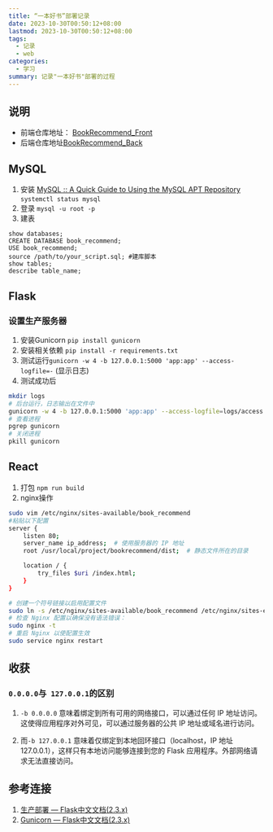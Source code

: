 ```yaml
---
title: “一本好书”部署记录
date: 2023-10-30T00:50:12+08:00
lastmod: 2023-10-30T00:50:12+08:00
tags:
  - 记录
  - web
categories:
  - 学习
summary: 记录"一本好书"部署的过程
---
```

## 说明
- 前端仓库地址： [BookRecommend_Front](https://github.com/EuDs63/BookRecommend_Front)
- 后端仓库地址[BookRecommend_Back](https://github.com/EuDs63/BookRecommend_Back)

## MySQL
1. 安装
   [MySQL :: A Quick Guide to Using the MySQL APT Repository](https://dev.mysql.com/doc/mysql-apt-repo-quick-guide/en/)
   `systemctl status mysql`
2. 登录 `mysql -u root -p`
3. 建表
```mysql
show databases;
CREATE DATABASE book_recommend;
USE book_recommend;
source /path/to/your_script.sql; #建库脚本
show tables;
describe table_name;
```

## Flask

### 设置生产服务器
1. 安装Gunicorn `pip install gunicorn`
2. 安装相关依赖 `pip install -r requirements.txt`
3. 测试运行`gunicorn -w 4 -b 127.0.0.1:5000 'app:app' --access-logfile=-` (显示日志)
4. 测试成功后
```bash
mkdir logs
# 后台运行，日志输出在文件中
gunicorn -w 4 -b 127.0.0.1:5000 'app:app' --access-logfile=logs/access.log --error-logfile=logs/error.log --daemon
# 查看进程
pgrep gunicorn
# 关闭进程
pkill gunicorn
```

## React 
1. 打包 `npm run build`
2. nginx操作
```bash
sudo vim /etc/nginx/sites-available/book_recommend
#粘贴以下配置
server {
    listen 80;
    server_name ip_address;  # 使用服务器的 IP 地址
    root /usr/local/project/bookrecommend/dist;  # 静态文件所在的目录

    location / {
        try_files $uri /index.html;
    }
}

# 创建一个符号链接以启用配置文件
sudo ln -s /etc/nginx/sites-available/book_recommend /etc/nginx/sites-enabled/
# 检查 Nginx 配置以确保没有语法错误：
sudo nginx -t
# 重启 Nginx 以使配置生效
sudo service nginx restart
```
   
## 收获
### `0.0.0.0`与` 127.0.0.1`的区别
1. `-b 0.0.0.0` 意味着绑定到所有可用的网络接口，可以通过任何 IP 地址访问。这使得应用程序对外可见，可以通过服务器的公共 IP 地址或域名进行访问。

2. 而`-b 127.0.0.1` 意味着仅绑定到本地回环接口（localhost，IP 地址 127.0.0.1），这样只有本地访问能够连接到您的 Flask 应用程序。外部网络请求无法直接访问。

## 参考连接
1. [生产部署 — Flask中文文档(2.3.x)](https://dormousehole.readthedocs.io/en/latest/deploying/index.html) 
2. [Gunicorn — Flask中文文档(2.3.x)](https://dormousehole.readthedocs.io/en/latest/deploying/gunicorn.html)